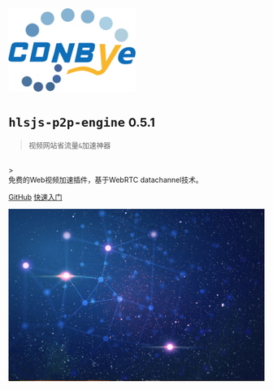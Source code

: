 <img width="250" src="cdnbye.png" alt="cdnbye logo">

# `hlsjs-p2p-engine` <small>0.5.1</small>

> 视频网站省流量`&`加速神器
<br>
> <br>免费的Web视频加速插件，基于WebRTC datachannel技术。

[GitHub](https://github.com/cdnbye/hlsjs-p2p-engine)
[快速入门](#head)

<!-- 背景图片 -->

![](bg.jpg)

